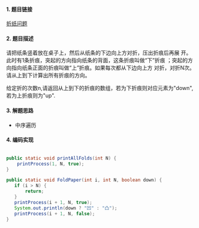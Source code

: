 

#### 1. 题目链接
[折纸问题]()

#### 2. 题目描述
请把纸条竖着放在桌⼦上，然后从纸条的下边向上⽅对折，压出折痕后再展 开。此时有1条折痕，突起的⽅向指向纸条的背⾯，这条折痕叫做“下”折痕 ；突起的⽅向指向纸条正⾯的折痕叫做“上”折痕。如果每次都从下边向上⽅ 对折，对折N次。请从上到下计算出所有折痕的⽅向。

给定折的次数n,请返回从上到下的折痕的数组，若为下折痕则对应元素为"down",若为上折痕则为"up".

#### 3. 解题思路
* 中序遍历

#### 4. 编码实现
``` java

public static void printAllFolds(int N) {
    printProcess(1, N, true);
}

public static void FoldPaper(int i, int N, boolean down) {
   if (i > N) {
       return;
   }
   printProcess(i + 1, N, true);
   System.out.println(down ? "凹" : "凸");
   printProcess(i + 1, N, false);
}

```
